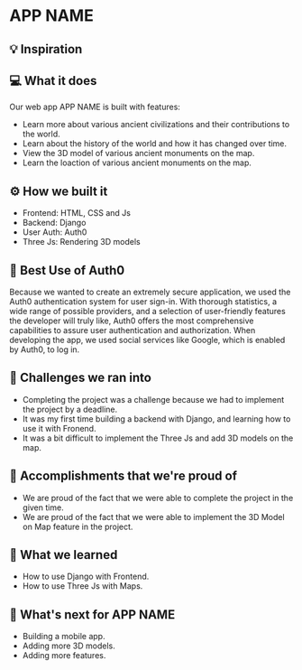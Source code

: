 # APP NAME

## 💡 Inspiration

## 💻 What it does

Our web app APP NAME is built with features:

- Learn more about various ancient civilizations and their contributions to the world.
- Learn about the history of the world and how it has changed over time.
- View the 3D model of various ancient monuments on the map.
- Learn the loaction of various ancient monuments on the map.

## ⚙️ How we built it

- Frontend: HTML, CSS and Js
- Backend: Django
- User Auth: Auth0
- Three Js: Rendering 3D models

## 🔐 Best Use of Auth0

Because we wanted to create an extremely secure application, we used the Auth0 authentication system for user sign-in. With thorough statistics, a wide range of possible providers, and a selection of user-friendly features the developer will truly like, Auth0 offers the most comprehensive capabilities to assure user authentication and authorization. When developing the app, we used social services like Google, which is enabled by Auth0, to log in.

## 🧠 Challenges we ran into

- Completing the project was a challenge because we had to implement the project by a deadline.
- It was my first time building a backend with Django, and learning how to use it with Fronend.
- It was a bit difficult to implement the Three Js and add 3D models on the map.

## 🏅 Accomplishments that we're proud of

- We are proud of the fact that we were able to complete the project in the given time.
- We are proud of the fact that we were able to implement the 3D Model on Map feature in the project.

## 📖 What we learned

- How to use Django with Frontend.
- How to use Three Js with Maps.

## 🚀 What's next for APP NAME

- Building a mobile app.
- Adding more 3D models.
- Adding more features.
